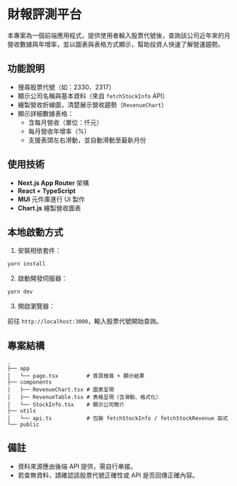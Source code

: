 # 財報評測平台

本專案為一個前端應用程式，提供使用者輸入股票代號後，查詢該公司近年來的月營收數據與年增率，並以圖表與表格方式顯示，幫助投資人快速了解營運趨勢。

## 功能說明

- 搜尋股票代號（如：2330、2317）
- 顯示公司名稱與基本資料（來自 `fetchStockInfo` API）
- 繪製營收折線圖，清楚展示營收趨勢（`RevenueChart`）
- 顯示詳細數據表格：
  - 含每月營收（單位：仟元）
  - 每月營收年增率（%）
  - 支援表頭左右滑動，並自動滑動至最新月份

## 使用技術

- **Next.js App Router** 架構
- **React + TypeScript**
- **MUI** 元件庫進行 UI 製作
- **Chart.js** 繪製營收圖表

## 本地啟動方式

1. 安裝相依套件：

```bash
yarn install
```

2. 啟動開發伺服器：

```bash
yarn dev
```

3. 開啟瀏覽器：

前往 `http://localhost:3000`，輸入股票代號開始查詢。

## 專案結構

```
.
├── app
│   └── page.tsx         # 首頁搜尋 + 顯示結果
├── components
│   ├── RevenueChart.tsx # 圖表呈現
│   ├── RevenueTable.tsx # 表格呈現（含滑動、格式化）
│   └── StockInfo.tsx    # 顯示公司簡介
├── utils
│   └── api.ts           # 包裝 fetchStockInfo / fetchStockRevenue 函式
└── public
```

## 備註

- 資料來源應由後端 API 提供，需自行串接。
- 若查無資料，請確認該股票代號正確性或 API 是否回傳正確內容。
